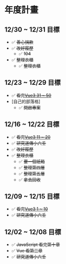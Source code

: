 # 年度計畫

## 12/30 ~ 12/31 目標

- ✅ ~~善心捐款~~
- ✅ ~~改好履歷~~
  - ✅ ~~104~~
- ✅ ~~整理衣櫃~~
  - ✅ ~~整理衣櫃~~

## 12/23 ~ 12/29 目標

- ✅ ~~看完[Vue3 31 ~ 50](https://www.bilibili.com/video/BV1ECzdYbEB5?spm_id_from=333.788.videopod.episodes&vd_source=09429cc2cd18c5979862bdb67049c5e2&p=5)~~
- [自己的部落格]
  - ✅ ~~開啟專案~~

## 12/16 ~ 12/22 目標

- ✅ ~~看完[Vue3 11 ~ 20](https://www.bilibili.com/video/BV1ECzdYbEB5?spm_id_from=333.788.videopod.episodes&vd_source=09429cc2cd18c5979862bdb67049c5e2&p=5)~~
- ✅ ~~研究道傳小六壬~~
- ✅ ~~改好履歷~~
- ✅ ~~整理衣櫃~~
  - ✅ ~~要一個紙箱~~
  - ✅ ~~整理第四層~~
  - ✅ ~~整理第五層~~
  - ✅ ~~拿去回收~~

## 12/09 ~ 12/15 目標

- ✅ ~~看完[Vue3 1 ~ 10](https://www.bilibili.com/video/BV1ECzdYbEB5?spm_id_from=333.788.videopod.episodes&`vd_source=09429cc2cd18c5979862bdb67049c5e2&p=5)~~
- ✅ ~~研究道傳小六壬~~

## 12/02 ~ 12/08 目標

- ✅ ~~JavaScript 看完第十章~~
- ✅ ~~Vue 看第三章~~
- ✅ ~~研究道傳小六壬~~
